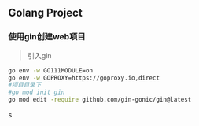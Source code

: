 ## Golang Project

### 使用gin创建web项目

> 引入gin

```bash
go env -w GO111MODULE=on
go env -w GOPROXY=https://goproxy.io,direct
#项目目录下
#go mod init gin
go mod edit -require github.com/gin-gonic/gin@latest
```

s